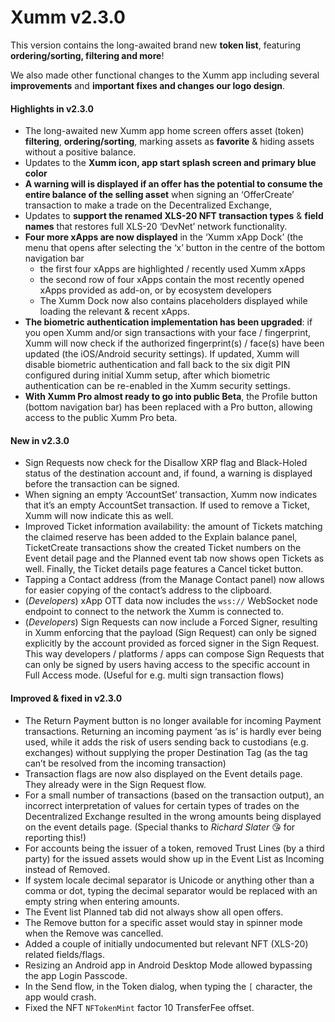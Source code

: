 # Xumm v2.3.0

This version contains the long-awaited brand new **token list**, featuring **ordering/sorting, filtering and more**!

We also made other functional changes to the Xumm app including several **improvements** and **important fixes and changes our logo design**.

#### **Highlights in v2.3.0**

* The long-awaited new Xumm app home screen offers asset (token) **filtering**, **ordering/sorting**, marking assets as **favorite** & hiding assets without a positive balance.
* Updates to the **Xumm icon, app start splash screen and primary blue color**
* **A warning will is displayed if an offer has the potential to consume the entire balance of the selling asset** when signing an ‘OfferCreate’ transaction to make a trade on the Decentralized Exchange,
* Updates to **support the renamed XLS-20 NFT transaction types** & **field names** that restores full XLS-20 ‘DevNet’ network functionality.
* **Four more xApps are now displayed** in the ‘Xumm xApp Dock’ (the menu that opens after selecting the ‘x’ button in the centre of the bottom navigation bar
  * the first four xApps are highlighted / recently used Xumm xApps
  * the second row of four xApps contain the most recently opened xApps provided as add-on, or by ecosystem developers
  * The Xumm Dock now also contains placeholders displayed while loading the relevant & recent xApps.
* **The biometric authentication implementation has been upgraded**: if you open Xumm and/or sign transactions with your face / fingerprint, Xumm will now check if the authorized fingerprint(s) / face(s) have been updated (the iOS/Android security settings). If updated, Xumm will disable biometric authentication and fall back to the six digit PIN configured during initial Xumm setup, after which biometric authentication can be re-enabled in the Xumm security settings.
* **With Xumm Pro almost ready to go into public Beta**, the Profile button (bottom navigation bar) has been replaced with a Pro button, allowing access to the public Xumm Pro beta.

#### **New in v2.3.0**

* Sign Requests now check for the Disallow XRP flag and Black-Holed status of the destination account and, if found, a warning is displayed before the transaction can be signed.
* When signing an empty ‘AccountSet’ transaction, Xumm now indicates that it’s an empty AccountSet transaction. If used to remove a Ticket, Xumm will now indicate this as well.
* Improved Ticket information availability: the amount of Tickets matching the claimed reserve has been added to the Explain balance panel, TicketCreate transactions show the created Ticket numbers on the Event detail page and the Planned event tab now shows open Tickets as well. Finally, the Ticket details page features a Cancel ticket button.
* Tapping a Contact address (from the Manage Contact panel) now allows for easier copying of the contact’s address to the clipboard.
* (_Developers_) xApp OTT data now includes the `wss://` WebSocket node endpoint to connect to the network the Xumm is connected to.
* (_Developers_) Sign Requests can now include a Forced Signer, resulting in Xumm enforcing that the payload (Sign Request) can only be signed explicitly by the account provided as forced signer in the Sign Request. This way developers / platforms / apps can compose Sign Requests that can only be signed by users having access to the specific account in Full Access mode. (Useful for e.g. multi sign transaction flows)

#### **Improved & fixed in v2.3.0**

* The Return Payment button is no longer available for incoming Payment transactions. Returning an incoming payment ‘as is’ is hardly ever being used, while it adds the risk of users sending back to custodians (e.g. exchanges) without supplying the proper Destination Tag (as the tag can’t be resolved from the incoming transaction)
* Transaction flags are now also displayed on the Event details page. They already were in the Sign Request flow.
* For a small number of transactions (based on the transaction output), an incorrect interpretation of values for certain types of trades on the Decentralized Exchange resulted in the wrong amounts being displayed on the event details page. (Special thanks to _Richard Slater_ 😘 for reporting this!)
* For accounts being the issuer of a token, removed Trust Lines (by a third party) for the issued assets would show up in the Event List as Incoming instead of Removed.
* If system locale decimal separator is Unicode or anything other than a comma or dot, typing the decimal separator would be replaced with an empty string when entering amounts.
* The Event list Planned tab did not always show all open offers.
* The Remove button for a specific asset would stay in spinner mode when the Remove was cancelled.
* Added a couple of initially undocumented but relevant NFT (XLS-20) related fields/flags.
* Resizing an Android app in Android Desktop Mode allowed bypassing the app Login Passcode.
* In the Send flow, in the Token dialog, when typing the `[` character, the app would crash.
* Fixed the NFT `NFTokenMint` factor 10 TransferFee offset.
